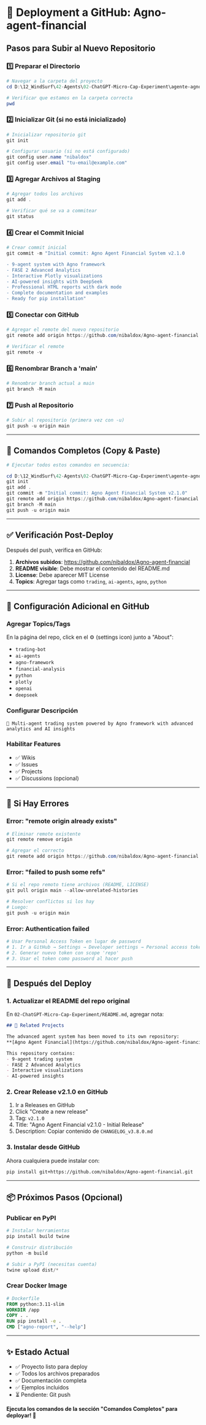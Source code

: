 # 🚀 Deployment a GitHub: Agno-agent-financial

## Pasos para Subir al Nuevo Repositorio

### 1️⃣ Preparar el Directorio

```powershell
# Navegar a la carpeta del proyecto
cd D:\12_WindSurf\42-Agents\02-ChatGPT-Micro-Cap-Experiment\agente-agno

# Verificar que estamos en la carpeta correcta
pwd
```

### 2️⃣ Inicializar Git (si no está inicializado)

```powershell
# Inicializar repositorio git
git init

# Configurar usuario (si no está configurado)
git config user.name "nibaldox"
git config user.email "tu-email@example.com"
```

### 3️⃣ Agregar Archivos al Staging

```powershell
# Agregar todos los archivos
git add .

# Verificar qué se va a commitear
git status
```

### 4️⃣ Crear el Commit Inicial

```powershell
# Crear commit inicial
git commit -m "Initial commit: Agno Agent Financial System v2.1.0

- 9-agent system with Agno framework
- FASE 2 Advanced Analytics
- Interactive Plotly visualizations
- AI-powered insights with DeepSeek
- Professional HTML reports with dark mode
- Complete documentation and examples
- Ready for pip installation"
```

### 5️⃣ Conectar con GitHub

```powershell
# Agregar el remote del nuevo repositorio
git remote add origin https://github.com/nibaldox/Agno-agent-financial.git

# Verificar el remote
git remote -v
```

### 6️⃣ Renombrar Branch a 'main'

```powershell
# Renombrar branch actual a main
git branch -M main
```

### 7️⃣ Push al Repositorio

```powershell
# Subir al repositorio (primera vez con -u)
git push -u origin main
```

---

## 🔄 Comandos Completos (Copy & Paste)

```powershell
# Ejecutar todos estos comandos en secuencia:

cd D:\12_WindSurf\42-Agents\02-ChatGPT-Micro-Cap-Experiment\agente-agno
git init
git add .
git commit -m "Initial commit: Agno Agent Financial System v2.1.0"
git remote add origin https://github.com/nibaldox/Agno-agent-financial.git
git branch -M main
git push -u origin main
```

---

## ✅ Verificación Post-Deploy

Después del push, verifica en GitHub:

1. **Archivos subidos**: https://github.com/nibaldox/Agno-agent-financial
2. **README visible**: Debe mostrar el contenido del README.md
3. **License**: Debe aparecer MIT License
4. **Topics**: Agregar tags como `trading`, `ai-agents`, `agno`, `python`

---

## 📝 Configuración Adicional en GitHub

### Agregar Topics/Tags

En la página del repo, click en el ⚙️ (settings icon) junto a "About":
- `trading-bot`
- `ai-agents`
- `agno-framework`
- `financial-analysis`
- `python`
- `plotly`
- `openai`
- `deepseek`

### Configurar Descripción

```
🤖 Multi-agent trading system powered by Agno framework with advanced analytics and AI insights
```

### Habilitar Features

- ✅ Wikis
- ✅ Issues
- ✅ Projects
- ✅ Discussions (opcional)

---

## 🔧 Si Hay Errores

### Error: "remote origin already exists"

```powershell
# Eliminar remote existente
git remote remove origin

# Agregar el correcto
git remote add origin https://github.com/nibaldox/Agno-agent-financial.git
```

### Error: "failed to push some refs"

```powershell
# Si el repo remoto tiene archivos (README, LICENSE)
git pull origin main --allow-unrelated-histories

# Resolver conflictos si los hay
# Luego:
git push -u origin main
```

### Error: Authentication failed

```powershell
# Usar Personal Access Token en lugar de password
# 1. Ir a GitHub → Settings → Developer settings → Personal access tokens
# 2. Generar nuevo token con scope 'repo'
# 3. Usar el token como password al hacer push
```

---

## 🎯 Después del Deploy

### 1. Actualizar el README del repo original

En `02-ChatGPT-Micro-Cap-Experiment/README.md`, agregar nota:

```markdown
## 🔗 Related Projects

The advanced agent system has been moved to its own repository:
**[Agno Agent Financial](https://github.com/nibaldox/Agno-agent-financial)**

This repository contains:
- 9-agent trading system
- FASE 2 Advanced Analytics
- Interactive visualizations
- AI-powered insights
```

### 2. Crear Release v2.1.0 en GitHub

1. Ir a Releases en GitHub
2. Click "Create a new release"
3. Tag: `v2.1.0`
4. Title: "Agno Agent Financial v2.1.0 - Initial Release"
5. Description: Copiar contenido de `CHANGELOG_v3.8.0.md`

### 3. Instalar desde GitHub

Ahora cualquiera puede instalar con:

```bash
pip install git+https://github.com/nibaldox/Agno-agent-financial.git
```

---

## 📦 Próximos Pasos (Opcional)

### Publicar en PyPI

```powershell
# Instalar herramientas
pip install build twine

# Construir distribución
python -m build

# Subir a PyPI (necesitas cuenta)
twine upload dist/*
```

### Crear Docker Image

```dockerfile
# Dockerfile
FROM python:3.11-slim
WORKDIR /app
COPY . .
RUN pip install -e .
CMD ["agno-report", "--help"]
```

---

## ✨ Estado Actual

- ✅ Proyecto listo para deploy
- ✅ Todos los archivos preparados
- ✅ Documentación completa
- ✅ Ejemplos incluidos
- ⏳ Pendiente: Git push

**Ejecuta los comandos de la sección "Comandos Completos" para deployar! 🚀**
